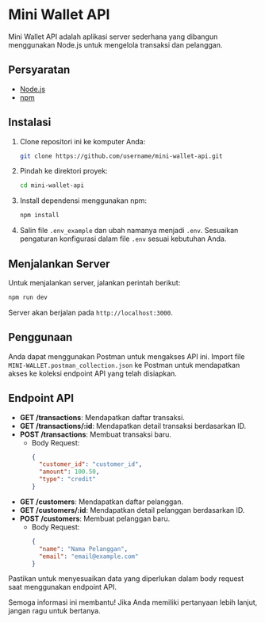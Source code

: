# Mini Wallet API

Mini Wallet API adalah aplikasi server sederhana yang dibangun menggunakan Node.js untuk mengelola transaksi dan pelanggan.

## Persyaratan

- [Node.js](https://nodejs.org/)
- [npm](https://www.npmjs.com/)

## Instalasi

1. Clone repositori ini ke komputer Anda:

   ```bash
   git clone https://github.com/username/mini-wallet-api.git
   ```

2. Pindah ke direktori proyek:

   ```bash
   cd mini-wallet-api
   ```

3. Install dependensi menggunakan npm:

   ```bash
   npm install
   ```

4. Salin file `.env_example` dan ubah namanya menjadi `.env`. Sesuaikan pengaturan konfigurasi dalam file `.env` sesuai kebutuhan Anda.

## Menjalankan Server

Untuk menjalankan server, jalankan perintah berikut:

```bash
npm run dev
```

Server akan berjalan pada `http://localhost:3000`.

## Penggunaan

Anda dapat menggunakan Postman untuk mengakses API ini. Import file `MINI-WALLET.postman_collection.json` ke Postman untuk mendapatkan akses ke koleksi endpoint API yang telah disiapkan.

## Endpoint API

- **GET /transactions**: Mendapatkan daftar transaksi.
- **GET /transactions/:id**: Mendapatkan detail transaksi berdasarkan ID.
- **POST /transactions**: Membuat transaksi baru.
  - Body Request:
    ```json
    {
      "customer_id": "customer_id",
      "amount": 100.50,
      "type": "credit"
    }
    ```
- **GET /customers**: Mendapatkan daftar pelanggan.
- **GET /customers/:id**: Mendapatkan detail pelanggan berdasarkan ID.
- **POST /customers**: Membuat pelanggan baru.
  - Body Request:
    ```json
    {
      "name": "Nama Pelanggan",
      "email": "email@example.com"
    }
    ```

Pastikan untuk menyesuaikan data yang diperlukan dalam body request saat menggunakan endpoint API.

Semoga informasi ini membantu! Jika Anda memiliki pertanyaan lebih lanjut, jangan ragu untuk bertanya.